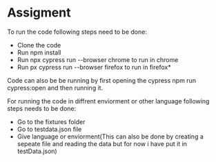 # Assigment

To run the code following steps need to be done:

* Clone the code
* Run npm install
* Run npx cypress run --browser chrome to run in chrome
* Run px cypress run --browser firefox to run in firefox*

Code can also be be running  by first opening the cypress npm run cypress:open   and then running it.


For running the code in diffrent enviorment or other language following steps needs to be done:
* Go to the fixtures folder
* Go to testdata.json file 
* Give language or enviorment(This can also be done by creating a sepeate file and reading the data but for now i have put it in testData.json)

